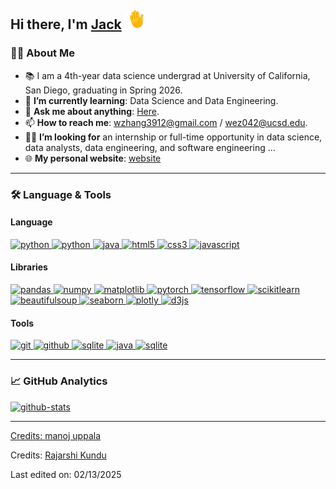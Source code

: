 ## Hi there, I'm [Jack][github] <img src="https://raw.githubusercontent.com/Wzhang3912/Wzhang3912/main/assets/images/hand-waving.gif" width="30px"></h2>

### 🙋‍♂️ About Me

- 📚 I am a 4th-year data science undergrad at University of California, San Diego, graduating in Spring 2026.
- 🌱 **I’m currently learning**: Data Science and Data Engineering.
- 💬 **Ask me about anything**: [Here][issue].
- 📫 **How to reach me**: wzhang3912@gmail.com / wez042@ucsd.edu.
- 👨‍💻 **I’m looking for** an internship or full-time opportunity in data science, data analysts, data engineering, and software engineering ...
- 🌐 **My personal website**: [website][website]

---

### 🛠 Language & Tools

<h4 align="left">Language</h4>
<p align="left">
  <a href="https://www.python.org/" target="_blank"> 
    <img src="https://img.shields.io/badge/Python%20-007396.svg?style=for-the-badge&logo=Python&logoColor=FFD43B"
      alt="python"/>
  </a>

  <a href="https://www.w3schools.com/sql/" target="_blank"> 
    <img src="https://img.shields.io/badge/SQL%20-0F80CC.svg?style=for-the-badge&logo=sql"
      alt="python"/>
  </a>

  <a href="https://www.java.com" target="_blank"> 
    <img src="https://img.shields.io/badge/Java-f89820.svg?style=for-the-badge&logo=java&logoColor=white" 
      alt="java"/> 
  </a>

  <a href="https://www.w3.org/html/" target="_blank"> 
    <img src="https://img.shields.io/badge/html-E34F26.svg?style=for-the-badge&logo=html5&logoColor=white"
      alt="html5"/> 
  </a>

  <a href="https://www.w3schools.com/css/" target="_blank">
    <img src="https://img.shields.io/badge/css-1572B6.svg?style=for-the-badge&logo=css3&logoColor=white"
      alt="css3"/>
  </a>

  <a href="https://developer.mozilla.org/en-US/docs/Web/JavaScript" target="_blank"> 
    <img src="https://img.shields.io/badge/Javascript-F7DF1E.svg?style=for-the-badge&logo=javascript&logoColor=black"
      alt="javascript"/> 
  </a>

</p>

<h4 align="left">Libraries</h4>
<p align="left">
  <a href="https://pandas.pydata.org/" target="_blank"> 
    <img src="https://img.shields.io/badge/Pandas-150458?style=for-the-badge&logo=pandas&logoColor=fff"
      alt="pandas"/> 
  </a>

  <a href="https://numpy.org/" target="_blank"> 
    <img src="https://img.shields.io/badge/NumPy-4DABCF?style=for-the-badge&logo=numpy&logoColor=fff"
      alt="numpy"/> 
  </a>

  <a href="https://matplotlib.org/" target="_blank">
    <img src="https://custom-icon-badges.demolab.com/badge/Matplotlib-71D291?style=for-the-badge&logo=matplotlib&logoColor=fff" alt="matplotlib"/>
  </a>

  <a href="https://pytorch.org/" target="_blank"> 
    <img src="https://img.shields.io/badge/PyTorch-EE4C2C.svg?style=for-the-badge&logo=PyTorch&logoColor=white"
      alt="pytorch"/> 
  </a>

  <a href="https://www.tensorflow.org/" target="_blank"> 
    <img src="https://img.shields.io/badge/TensorFlow-FF6F00.svg?style=for-the-badge&logo=Tensorflow&logoColor=white"
      alt="tensorflow"/> 
  </a>

  <a href="https://scikit-learn.org/" target="_blank"> 
    <img src="https://img.shields.io/badge/Scikit Learn-29ABE2.svg?style=for-the-badge&logo=Scikitlearn&logoColor=white"
      alt="scikitlearn"/> 
  </a>

  <a href="https://www.crummy.com/software/BeautifulSoup/bs4/doc/" target="_blank"> 
    <img src="https://img.shields.io/badge/Beautiful Soup-34b9ab.svg?style=for-the-badge&logo=BeautifulSoup&logoColor=white"
      alt="beautifulsoup"/> 
  </a>

  <a href="https://seaborn.pydata.org/" target="_blank"> 
    <img src="https://img.shields.io/badge/seaborn-1f77b4.svg?style=for-the-badge&logo=seaborn&logoColor=white"
      alt="seaborn"/> 
  </a>

  <a href="https://plotly.com/" target="_blank"> 
    <img src="https://img.shields.io/badge/plotly-2a3f5f.svg?style=for-the-badge&logo=plotly&logoColor=white"
      alt="plotly"/> 
  </a>

  <a href="https://d3js.org/" target="_blank"> 
    <img src="https://img.shields.io/badge/D3.js-F9A03C.svg?style=for-the-badge&logo=d3&logoColor=white"
      alt="d3js"/> 
  </a>


</p>

<h4 align="left">Tools</h4>
<p align="left">
  <a href="https://git-scm.com/" target="_blank">
    <img src="https://img.shields.io/badge/git-F05032.svg?style=for-the-badge&logo=git&logoColor=white"
      alt="git"/>
  </a>

  <a href="https://github.com/Wzhang3912" target="_blank">
    <img src="https://img.shields.io/badge/github-181717.svg?style=for-the-badge&logo=github&logoColor=white" alt="github"/>
  </a>

  <a href="https://jupyter.org/" target="_blank"> 
  <img src="https://img.shields.io/badge/Jupyter-F26D21.svg?style=for-the-badge&logo=jupyter&logoColor=white"
    alt="sqlite"/>
  </a>

  <a href="https://www.postgresql.org" target="_blank"> 
    <img src="https://img.shields.io/badge/Postgres-%23316192.svg?style=for-the-badge&logo=postgresql&logoColor=white"
      alt="java"/>
  </a>

  <a href="https://www.sqlite.org/" target="_blank"> 
    <img src="https://img.shields.io/badge/SQLite-%2307405e.svg?style=for-the-badge&logo=sqlite&logoColor=white"
      alt="sqlite"/>
  </a>

</p>

---

### 📈 GitHub Analytics

<a href="https://github.com/Wzhang3912">
  <img height="160em" src="https://github-readme-stats.vercel.app/api/?username=Wzhang3912&&show_icons=true&theme=trasparent&hide_rank=True" alt="github-stats"/>
</div>


---

Credits: [manoj uppala](https://github.com/manojuppala)

Credits: [Rajarshi Kundu](https://github.com/Elanza-48)

Last edited on: 02/13/2025

[resume]: https://wzhang3912.github.io/assets/files/resume.pdf
[github]: https://github.com/Wzhang3912
[linkedin]: https://www.linkedin.com/in/wzhang3912/
[issue]: https://github.com/Wzhang3912/Wzhang3912/issues
[website]: https://wzhang3912.pages.dev/
